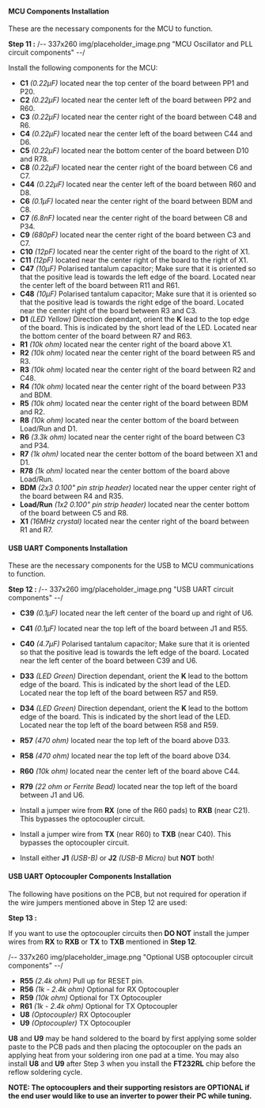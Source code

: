 #### MCU Components Installation

These are the necessary components for the MCU to function.

**Step 11 :**
/-- 337x260 img/placeholder_image.png "MCU Oscillator and PLL circuit components" --/ 

Install the following components for the MCU:

- **C1**	*(0.22µF)* located near the top center of the board between PP1 and P20.
- **C2**	*(0.22µF)* located near the center left of the board between PP2 and R60.
- **C3**	*(0.22µF)* located near the center right of the board between C48 and R6.
- **C4**	*(0.22µF)* located near the center left of the board between C44 and D6.
- **C5**	*(0.22µF)* located near the bottom center of the board between D10 and R78.
- **C8**	*(0.22µF)* located near the center right of the board between C6 and C7.
- **C44**	*(0.22µF)* located near the center left of the board between R60 and D8.
- **C6**	*(0.1µF)* located near the center right of the board between BDM and C8.
- **C7**	*(6.8nF)* located near the center right of the board between C8 and P34.
- **C9**	*(680pF)* located near the center right of the board between C3 and C7.
- **C10**	*(12pF)* located near the center right of the board to the right of X1.
- **C11**	*(12pF)* located near the center right of the board to the right of X1.
- **C47**	*(10µF)* Polarised tantalum capacitor; Make sure that it is oriented so that the positive lead is towards the left edge of the board. Located near the center left of the board between R11 and R61.
- **C48**	*(10µF)* Polarised tantalum capacitor; Make sure that it is oriented so that the positive lead is towards the right edge of the board.  Located near the center right of the board between R3 and C3.
- **D1**	*(LED Yellow)* Direction dependant, orient the **K** lead to the top edge of the board. This is indicated by the short lead of the LED.  Located near the bottom center of the board between R7 and R63.
- **R1**	*(10k ohm)* located near the center right of the board above X1.
- **R2**	*(10k ohm)* located near the center right of the board between R5 and R3.
- **R3**	*(10k ohm)* located near the center right of the board between R2 and C48.
- **R4**	*(10k ohm)* located near the center right of the board between P33 and BDM.
- **R5**	*(10k ohm)* located near the center right of the board between BDM and R2.
- **R8**	*(10k ohm)* located near the center bottom of the board between Load/Run and D1.
- **R6**	*(3.3k ohm)* located near the center right of the board between C3 and P34.
- **R7**	*(1k ohm)* located near the center bottom of the board between X1 and D1.
- **R78**	*(1k ohm)* located near the center bottom of the board above Load/Run.
- **BDM**	*(2x3 0.100" pin strip header)* located near the upper center right of the board between R4 and R35.
- **Load/Run**	*(1x2 0.100" pin strip header)*  located near the center bottom of the board between C5 and R8.
- **X1**	*(16MHz crystal)* located near the center right of the board between R1 and R7.



#### USB UART Components Installation

These are the necessary components for the USB to MCU communications to function.

**Step 12 :**
/-- 337x260 img/placeholder_image.png "USB UART circuit components" --/ 

- **C39**	*(0.1µF)* located near the left center of the board up and right of U6.
- **C41**	*(0.1µF)* located near the top left of the board between J1 and R55.
- **C40**	*(4.7µF)* Polarised tantalum capacitor; Make sure that it is oriented so that the positive lead is towards the left edge of the board.  Located near the left center of the board between C39 and U6.
- **D33**	*(LED Green)* Direction dependant, orient the **K** lead to the bottom edge of the board. This is indicated by the short lead of the LED.  Located near the top left of the board between R57 and R59.
- **D34**	*(LED Green)* Direction dependant, orient the **K** lead to the bottom edge of the board. This is indicated by the short lead of the LED.  Located near the top left of the board between R58 and R59.
- **R57**	*(470 ohm)* located near the top left of the board above D33.
- **R58**	*(470 ohm)* located near the top left of the board above D34.
- **R60**	*(10k ohm)* located near the center left of the board above C44.
- **R79**	*(22 ohm or Ferrite Bead)* located near the top left of the board between J1 and U6.
- Install a jumper wire from **RX** (one of the R60 pads) to **RXB** (near C21).  This bypasses the optocoupler circuit.
- Install a jumper wire from **TX** (near R60) to **TXB** (near C40).  This bypasses the optocoupler circuit.

- Install either **J1**	*(USB-B)* or **J2** *(USB-B Micro)* but **NOT** both!


#### USB UART Optocoupler Components Installation

The following have positions on the PCB, but not required for operation if the wire jumpers mentioned above in Step 12 are used:

**Step 13 :**

If you want to use the optocoupler circuits then **DO NOT** install the jumper wires from **RX** to **RXB** or **TX** to **TXB** mentioned in **Step 12**.

/-- 337x260 img/placeholder_image.png "Optional USB optocoupler circuit components" --/ 

- **R55**	*(2.4k ohm)* Pull up for RESET pin.
- **R56**	*(1k - 2.4k ohm)* Optional for RX Optocoupler
- **R59**	*(10k ohm)* Optional for TX Optocoupler
- **R61**	*(1k - 2.4k ohm)* Optional for TX Optocoupler
- **U8**	*(Optocoupler)* RX Optocoupler
- **U9**	*(Optocoupler)* TX Optocoupler

**U8** and **U9** may be hand soldered to the board by first applying some solder paste to the PCB pads and then placing the optocoupler on the pads an applying heat from your soldering iron one pad at a time.  You may also install **U8** and **U9** after Step 3 when you install the **FT232RL** chip before the reflow soldering cycle.

**NOTE: The optocouplers and their supporting resistors are OPTIONAL if the end user would like to use an inverter to power their PC while tuning.**

